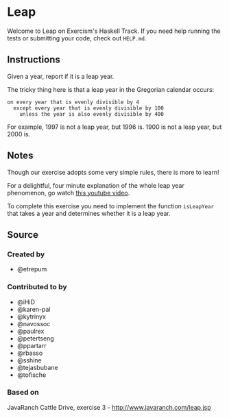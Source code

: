 # Leap

Welcome to Leap on Exercism's Haskell Track.
If you need help running the tests or submitting your code, check out `HELP.md`.

## Instructions

Given a year, report if it is a leap year.

The tricky thing here is that a leap year in the Gregorian calendar occurs:

```text
on every year that is evenly divisible by 4
  except every year that is evenly divisible by 100
    unless the year is also evenly divisible by 400
```

For example, 1997 is not a leap year, but 1996 is.  1900 is not a leap
year, but 2000 is.

## Notes

Though our exercise adopts some very simple rules, there is more to
learn!

For a delightful, four minute explanation of the whole leap year
phenomenon, go watch [this youtube video][video].

[video]: http://www.youtube.com/watch?v=xX96xng7sAE

To complete this exercise you need to implement the function `isLeapYear`
that takes a year and determines whether it is a leap year.

## Source

### Created by

- @etrepum

### Contributed to by

- @iHiD
- @karen-pal
- @kytrinyx
- @navossoc
- @paulrex
- @petertseng
- @ppartarr
- @rbasso
- @sshine
- @tejasbubane
- @tofische

### Based on

JavaRanch Cattle Drive, exercise 3 - http://www.javaranch.com/leap.jsp